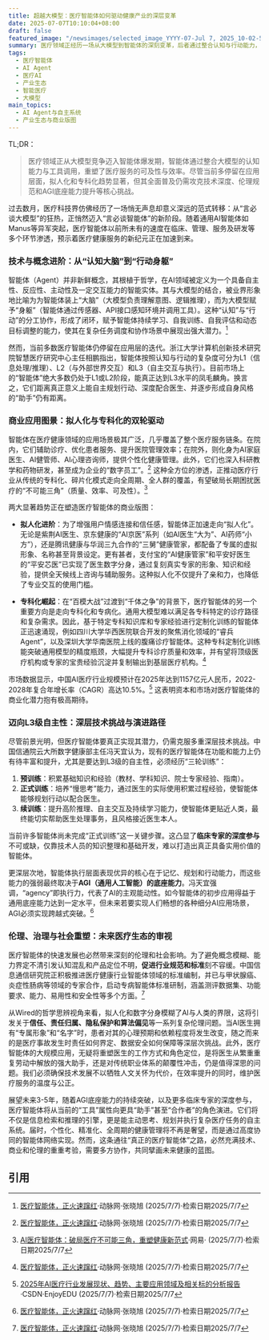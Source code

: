 ```yaml
---
title: 超越大模型：医疗智能体如何驱动健康产业的深层变革
date: 2025-07-07T10:10:04+08:00
draft: false
featured_image: "/newsimages/selected_image_YYYY-07-Jul 7, 2025_10-02-57-652.jpg"
summary: 医疗领域正经历一场从大模型到智能体的深刻变革，后者通过整合认知与行动能力，在患者服务、辅助诊疗、健康管理等领域展现巨大潜力。尽管面临技术深度、L3级自主性实现、伦理规范以及AGI底层能力突破等多重挑战，拟人化和专科化已成为显著趋势，预示着医疗服务将向更高效、个性化和全周期覆盖的未来迈进。
tags: 
  - 医疗智能体
  - AI Agent
  - 医疗AI
  - 产业生态
  - 智能医疗
  - 大模型
main_topics: 
  - AI Agent与自主系统
  - 产业生态与商业版图
---
```


TL;DR：
>医疗领域正从大模型竞争迈入智能体爆发期，智能体通过整合大模型的认知能力与工具调用，重塑了医疗服务的可及性与效率。尽管当前多停留在应用层面，拟人化和专科化趋势显著，但其全面普及仍需攻克技术深度、伦理规范和AGI底座能力提升等核心挑战。

过去数月，医疗科技界仿佛经历了一场悄无声息却意义深远的范式转移：从“言必谈大模型”的狂热，正悄然迈入“言必谈智能体”的新阶段。随着通用AI智能体如Manus等异军突起，医疗智能体以前所未有的速度在临床、管理、服务及研发等多个环节渗透，预示着医疗健康服务的新纪元正在加速到来。

### 技术与概念进阶：从“认知大脑”到“行动身躯”

智能体（Agent）并非新鲜概念，其根植于哲学，在AI领域被定义为一个具备自主性、反应性、主动性及一定交互能力的智能实体。其与大模型的结合，被业界形象地比喻为为智能体装上“大脑”（大模型负责理解意图、逻辑推理），而为大模型赋予“身躯”（智能体通过传感器、API接口感知环境并调用工具）。这种“认知”与“行动”的分工协作，形成了闭环，赋予智能体持续学习、自我训练、自我评估和动态目标调整的能力，使其在复杂任务调度和协作场景中展现出强大潜力。[^1]

然而，当前多数医疗智能体仍停留在应用层的迭代。浙江大学计算机创新技术研究院智慧医疗研究中心主任相鹏指出，智能体按照认知与行动的复杂度可分为L1（信息处理/推理）、L2（与外部世界交互）和L3（自主交互与执行）。目前市场上的“智能体”绝大多数仍处于L1或L2阶段，能真正达到L3水平的凤毛麟角。换言之，它们距离真正意义上能自主规划行动、深度配合医生、并逐步形成自身风格的“助手”仍有距离。

### 商业应用图景：拟人化与专科化的双轮驱动

智能体在医疗健康领域的应用场景极其广泛，几乎覆盖了整个医疗服务链条。在院内，它们辅助诊疗、优化患者服务、提升医院管理效率；在院外，则化身为AI家庭医生、AI健管师、AI心理咨询师，提供个性化健康管理。此外，它们也深入科研教学和药物研发，甚至成为企业的“数字员工”。[^1] 这种全方位的渗透，正推动医疗行业从传统的专科化、碎片化模式走向全周期、全人群的覆盖，有望破局长期困扰医疗的“不可能三角”（质量、效率、可及性）。[^2]

两大显著趋势正在塑造医疗智能体的商业版图：

*   **拟人化进阶**：为了增强用户情感连接和信任感，智能体正加速走向“拟人化”。无论是紫荆AI医生、京东健康的“AI京医”系列（如AI医生“大为”、AI药师“小方”），还是腾讯健康与华润三九合作的“三舅”健康管家，都配备了专属的虚拟形象、名称甚至背景设定。更有甚者，支付宝的“AI健康管家”和平安好医生的“平安芯医”已实现了医生数字分身，通过复刻真实专家的形象、知识和经验，提供全天候线上咨询与辅助服务。这种拟人化不仅提升了亲和力，也降低了专业交互的使用门槛。

*   **专科化崛起**：在“百模大战”过渡到“千体之争”的背景下，医疗智能体的另一个重要方向是走向专科化和专病化。通用大模型难以满足各专科特定的诊疗路径和复杂需求。因此，基于特定专科知识库和专家经验进行定制化训练的智能体正迅速涌现，例如四川大学华西医院联合开发的聚焦消化领域的“睿兵Agent”，以及深圳大学华南医院上线的腹痛诊疗智能体。这种专科定制化训练能突破通用模型的精度瓶颈，大幅提升专科诊疗质量和效率，并有望将顶级医疗机构或专家的宝贵经验沉淀并复制输出到基层医疗机构。[^1]

市场数据显示，中国AI医疗行业规模预计在2025年达到1157亿元人民币，2022-2028年复合年增长率（CAGR）高达10.5%。[^3] 这表明资本和市场对医疗智能体的商业化潜力抱有极高期待。

### 迈向L3级自主性：深层技术挑战与演进路径

尽管前景光明，但医疗智能体要真正实现其潜力，仍需克服多重深层技术挑战。中国信通院云大所数字健康部主任冯天宜认为，现有的医疗智能体在功能和能力上仍有待丰富和提升，尤其是要达到L3级的自主性，必须经历“三轮训练”：

1.  **预训练**：积累基础知识和经验（教材、学科知识、院士专家经验、指南）。
2.  **正式训练**：培养“慢思考”能力，通过医生的实际使用积累过程经验，使智能体能够规划行动以配合医生。
3.  **续训练**：提升高阶推理、自主交互及持续学习能力，使智能体更贴近人类，最终能切实帮助医生处理事务，且风格接近医生本人。

当前许多智能体尚未完成“正式训练”这一关键步骤。这凸显了**临床专家的深度参与**不可或缺，仅靠技术人员的知识整理和基础开发，难以打造出真正具备实用价值的智能体。

更深层次地，智能体执行层面表现优异的核心在于记忆、规划和行动能力，而这些能力的强弱最终取决于**AGI（通用人工智能）的底座能力**。冯天宜强调，“agency”即执行力，代表了AI的主观能动性。如今智能体的初步应用得益于通用底座能力达到一定水平，但未来若要实现人们畅想的各种细分AI应用场景，AGI必须实现跨越式突破。[^1]

### 伦理、治理与社会重塑：未来医疗生态的审视

医疗智能体的快速发展也必然带来深刻的伦理和社会影响。为了避免概念模糊、能力界定不清引发认知混乱和产品定位不明，**促进行业规范和标准**刻不容缓。中国信息通信研究院正积极推进医疗健康行业智能体领域的标准编制，并已与甲状腺癌、炎症性肠病等领域的专家合作，启动专病智能体标准研制，涵盖测评数据集、功能要求、能力、易用性和安全性等多个方面。[^1]

从Wired的哲学思辨视角来看，拟人化和数字分身模糊了AI与人类的界限，这将引发关于**信任、责任归属、隐私保护和算法偏见**等一系列复杂伦理问题。当AI医生拥有“专属形象”和“名字”时，患者对其的心理预期和依赖程度将发生改变，随之而来的是医疗事故发生时责任如何界定、数据安全如何保障等深层次挑战。此外，医疗智能体的大规模应用，无疑将重塑医生的工作方式和角色定位，是将医生从繁重重复劳动中解放的强大助手，还是对传统职业体系的颠覆性冲击，仍是值得深思的问题。我们必须确保技术发展不以牺牲人文关怀为代价，在效率提升的同时，维护医疗服务的温度与公正。

展望未来3-5年，随着AGI底座能力的持续突破，以及更多临床专家的深度参与，医疗智能体将从当前的“工具”属性向更具“助手”甚至“合作者”的角色演进。它们将不仅是信息检索和推理的引擎，更是能主动思考、规划并执行复杂医疗任务的自主系统。届时，个性化、精准化、全周期的健康管理将不再是奢望，而是通过高度协同的智能体网络实现。然而，这条通往“真正的医疗智能体”之路，必然充满技术、商业和伦理的重重考验，需要多方协作，共同擘画未来健康的蓝图。

## 引用
[^1]: [医疗智能体，正火速蹿红](https://mp.weixin.qq.com/s?__biz=MjM5MTMyMDg0Ng==&mid=2650667904&idx=1&sn=40687ec8225b14dd1e4931afd3c15f24&chksm=bfa61e9a0d14d4551e06a1e09f3b6258d09dc1a37ef7996c91de1f6f13f6d6c4d998d41a3634&scene=0&xtrack=1#rd)·动脉网·张晓旭 (2025/7/7)·检索日期2025/7/7
[^2]: [AI医疗智能体：破局医疗不可能三角，重塑健康新范式](https://www.163.com/dy/article/JSTKD9IR05118K7K.html)·网易· (2025/7/7)·检索日期2025/7/7
[^3]: [2025年AI医疗行业发展现状、趋势、主要应用领域及相关标的分析报告](https://blog.csdn.net/EnjoyEDU/article/details/148421227)·CSDN·EnjoyEDU (2025/7/7)·检索日期2025/7/7
[^4]: [The rise and potential of large language model based agents: A survey](https://arxiv.org/abs/2309.07864)·arXiv preprint arXiv:2309.07864·Xi Z, Chen W, Guo X, et al. (2023)·检索日期2025/7/7
